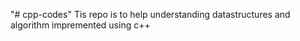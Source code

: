 "# cpp-codes" 
Tis repo is to help understanding datastructures and algorithm impremented using c++ 
